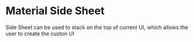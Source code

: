 # Material Side Sheet

Side Sheet can be used to stack on the top of current UI, which allows the user to create the custon UI